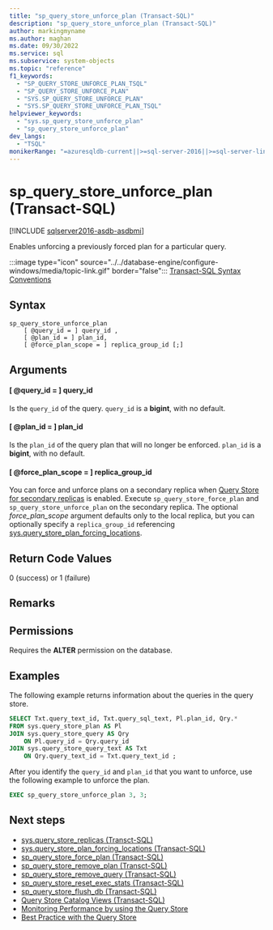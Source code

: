 ```yaml
---
title: "sp_query_store_unforce_plan (Transact-SQL)"
description: "sp_query_store_unforce_plan (Transact-SQL)"
author: markingmyname
ms.author: maghan
ms.date: 09/30/2022
ms.service: sql
ms.subservice: system-objects
ms.topic: "reference"
f1_keywords:
  - "SP_QUERY_STORE_UNFORCE_PLAN_TSQL"
  - "SP_QUERY_STORE_UNFORCE_PLAN"
  - "SYS.SP_QUERY_STORE_UNFORCE_PLAN"
  - "SYS.SP_QUERY_STORE_UNFORCE_PLAN_TSQL"
helpviewer_keywords:
  - "sys.sp_query_store_unforce_plan"
  - "sp_query_store_unforce_plan"
dev_langs:
  - "TSQL"
monikerRange: "=azuresqldb-current||>=sql-server-2016||>=sql-server-linux-2017||=azuresqldb-mi-current"
---
```

# sp_query_store_unforce_plan (Transact-SQL)

[!INCLUDE [sqlserver2016-asdb-asdbmi](../../includes/applies-to-version/sqlserver2016-asdb-asdbmi.md)]

  Enables unforcing a previously forced plan for a particular query.

 :::image type="icon" source="../../database-engine/configure-windows/media/topic-link.gif" border="false"::: [Transact-SQL Syntax Conventions](../../t-sql/language-elements/transact-sql-syntax-conventions-transact-sql.md)

## Syntax

```syntaxsql
sp_query_store_unforce_plan 
    [ @query_id = ] query_id , 
    [ @plan_id = ] plan_id, 
    [ @force_plan_scope = ] replica_group_id [;]
```

## Arguments

#### [ @query_id = ] query_id
 Is the `query_id` of the query. `query_id` is a **bigint**, with no default.

#### [ @plan_id = ] plan_id
 Is the `plan_id` of the query plan that will no longer be enforced. `plan_id` is a **bigint**, with no default.

#### [ @force_plan_scope = ] replica_group_id

 You can force and unforce plans on a secondary replica when [Query Store for secondary replicas](../performance/query-store-for-secondary-replicas.md) is enabled. Execute `sp_query_store_force_plan` and `sp_query_store_unforce_plan` on the secondary replica. The optional *force_plan_scope* argument defaults only to the local replica, but you can optionally specify a `replica_group_id` referencing [sys.query_store_plan_forcing_locations](../system-catalog-views/sys-query-store-plan-forcing-locations-transact-sql.md).

## Return Code Values

 0 (success) or 1 (failure)

## Remarks

## Permissions

 Requires the **ALTER** permission on the database.

## Examples

 The following example returns information about the queries in the query store.

```sql
SELECT Txt.query_text_id, Txt.query_sql_text, Pl.plan_id, Qry.*
FROM sys.query_store_plan AS Pl
JOIN sys.query_store_query AS Qry
    ON Pl.query_id = Qry.query_id
JOIN sys.query_store_query_text AS Txt
    ON Qry.query_text_id = Txt.query_text_id ;
```

 After you identify the `query_id` and `plan_id` that you want to unforce, use the following example to unforce the plan.

```sql
EXEC sp_query_store_unforce_plan 3, 3;
```

## Next steps

- [sys.query_store_replicas (Transct-SQL)](../system-catalog-views/sys-query-store-replicas.md)
- [sys.query_store_plan_forcing_locations (Transact-SQL)](../system-catalog-views/sys-query-store-plan-forcing-locations-transact-sql.md)
- [sp_query_store_force_plan (Transact-SQL)](../../relational-databases/system-stored-procedures/sp-query-store-force-plan-transact-sql.md)
- [sp_query_store_remove_plan (Transct-SQL)](../../relational-databases/system-stored-procedures/sp-query-store-remove-plan-transct-sql.md)
- [sp_query_store_remove_query (Transact-SQL)](../../relational-databases/system-stored-procedures/sp-query-store-remove-query-transact-sql.md)
- [sp_query_store_reset_exec_stats (Transact-SQL)](../../relational-databases/system-stored-procedures/sp-query-store-reset-exec-stats-transact-sql.md)
- [sp_query_store_flush_db (Transact-SQL)](../../relational-databases/system-stored-procedures/sp-query-store-flush-db-transact-sql.md)
- [Query Store Catalog Views (Transact-SQL)](../../relational-databases/system-catalog-views/query-store-catalog-views-transact-sql.md)
- [Monitoring Performance by using the Query Store](../../relational-databases/performance/monitoring-performance-by-using-the-query-store.md)
- [Best Practice with the Query Store](../../relational-databases/performance/best-practice-with-the-query-store.md#CheckForced)
